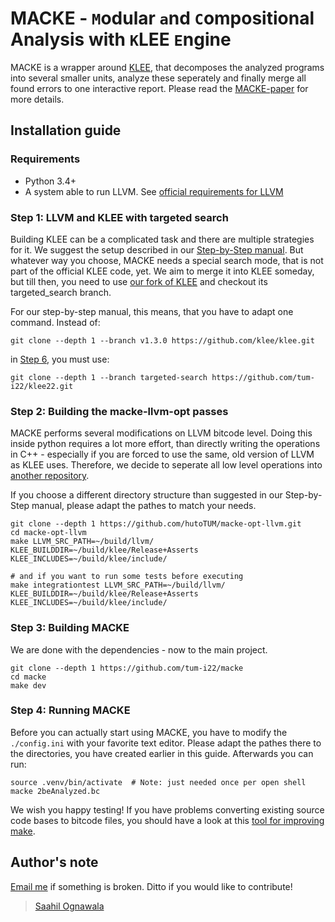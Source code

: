 # MACKE - `M`odular `a`nd `C`ompositional Analysis with `K`LEE `E`ngine

MACKE is a wrapper around [KLEE](https://klee.github.io/), that decomposes the analyzed programs into several smaller units, analyze these seperately and finally merge all found errors to one interactive report. Please read the [MACKE-paper](https://www.researchgate.net/publication/305641321_MACKE_-_Compositional_Analysis_of_Low-Level_Vulnerabilities_with_Symbolic_Execution) for more details.

## Installation guide

### Requirements
* Python 3.4+
* A system able to run LLVM. See [official requirements for LLVM](http://www.llvm.org/docs/GettingStarted.html#requirements)

### Step 1: LLVM and KLEE with targeted search
Building KLEE can be a complicated task and there are multiple strategies for it. We suggest the setup described in our [Step-by-Step manual](https://github.com/hutoTUM/install-klee). But whatever way you choose, MACKE needs a special search mode, that is not part of the official KLEE code, yet. We aim to merge it into KLEE someday, but till then, you need to use [our fork of KLEE](https://github.com/hutoTUM/klee/) and checkout its targeted_search branch.

For our step-by-step manual, this means, that you have to adapt one command. Instead of:
```
git clone --depth 1 --branch v1.3.0 https://github.com/klee/klee.git
```
in [Step 6](https://github.com/hutoTUM/install-klee#step-6-klee), you must use:
```
git clone --depth 1 --branch targeted-search https://github.com/tum-i22/klee22.git
```

### Step 2: Building the macke-llvm-opt passes
MACKE performs several modifications on LLVM bitcode level. Doing this inside python requires a lot more effort, than directly writing the operations in C++ - especially if you are forced to use the same, old version of LLVM as KLEE uses. Therefore, we decide to seperate all low level operations into [another repository](https://github.com/hutoTUM/macke-opt-llvm).

If you choose a different directory structure than suggested in our Step-by-Step manual, please adapt the pathes to match your needs.

```
git clone --depth 1 https://github.com/hutoTUM/macke-opt-llvm.git
cd macke-opt-llvm
make LLVM_SRC_PATH=~/build/llvm/ KLEE_BUILDDIR=~/build/klee/Release+Asserts KLEE_INCLUDES=~/build/klee/include/

# and if you want to run some tests before executing
make integrationtest LLVM_SRC_PATH=~/build/llvm/ KLEE_BUILDDIR=~/build/klee/Release+Asserts KLEE_INCLUDES=~/build/klee/include/
```

### Step 3: Building MACKE
We are done with the dependencies - now to the main project.
```
git clone --depth 1 https://github.com/tum-i22/macke
cd macke
make dev
```

### Step 4: Running MACKE
Before you can actually start using MACKE, you have to modify the `./config.ini` with your favorite text editor. Please adapt the pathes there to the directories, you have created earlier in this guide. Afterwards you can run:
```
source .venv/bin/activate  # Note: just needed once per open shell
macke 2beAnalyzed.bc
```

We wish you happy testing! If you have problems converting existing source code bases to bitcode files, you should have a look at this [tool for improving make](https://github.com/hutoTUM/MakeAdditions).


## Author's note

[Email me](mailto:ognawala@in.tum.de) if something is broken. Ditto if you would like to contribute!

> [Saahil Ognawala](https://www.i22.in.tum.de/index.php?id=31&L=1)
